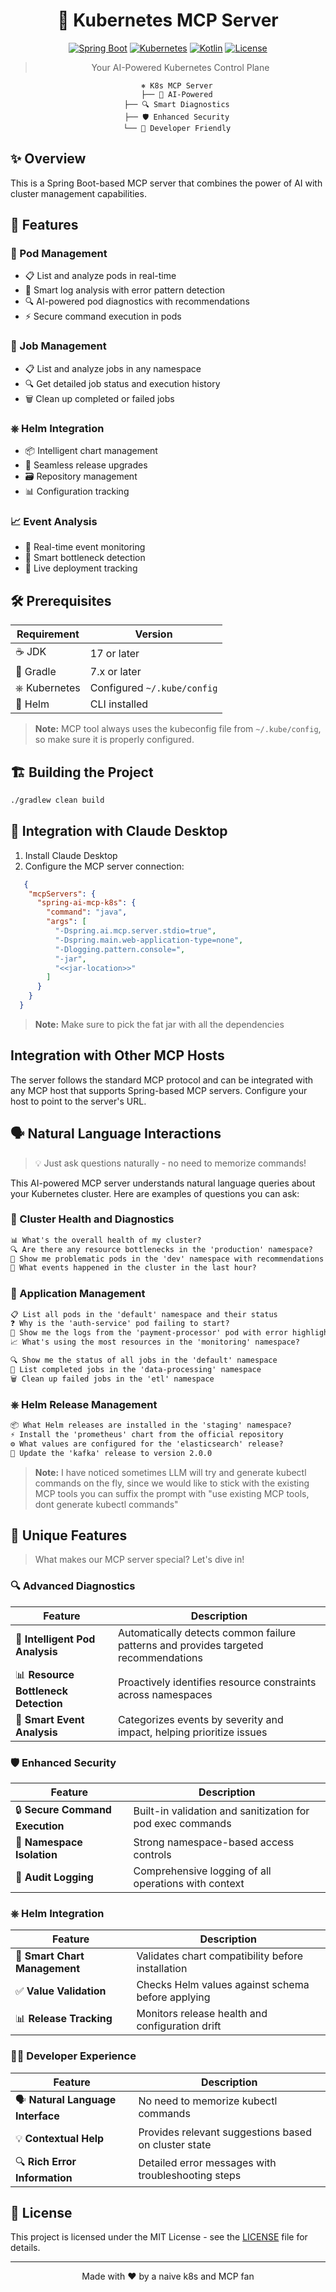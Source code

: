 <div align="center">

# 🎯 Kubernetes MCP Server

[![Spring Boot](https://img.shields.io/badge/Spring%20Boot-3.3.6-brightgreen.svg)](https://spring.io/projects/spring-boot)
[![Kubernetes](https://img.shields.io/badge/Kubernetes-18.0.1-326CE5.svg)](https://kubernetes.io/)
[![Kotlin](https://img.shields.io/badge/Kotlin-1.9.25-7541E8.svg)](https://kotlinlang.org/)
[![License](https://img.shields.io/badge/License-MIT-blue.svg)](LICENSE)

> Your AI-Powered Kubernetes Control Plane

```ascii
    ⎈ K8s MCP Server
    ├── 🤖 AI-Powered
    ├── 🔍 Smart Diagnostics
    ├── 🛡️ Enhanced Security
    └── 🚀 Developer Friendly
```

</div>

## ✨ Overview

This is a Spring Boot-based MCP server that combines the power of AI with cluster management capabilities.

## 🎁 Features

### 🔄 Pod Management
- 📋 List and analyze pods in real-time
- 📝 Smart log analysis with error pattern detection
- 🔍 AI-powered pod diagnostics with recommendations
- ⚡ Secure command execution in pods

### 🎯 Job Management
- 📋 List and analyze jobs in any namespace
- 🔍 Get detailed job status and execution history
- 🗑️ Clean up completed or failed jobs

### ⎈ Helm Integration
- 📦 Intelligent chart management
- 🔄 Seamless release upgrades
- 🗃️ Repository management
- 📊 Configuration tracking

### 📈 Event Analysis
- 🎯 Real-time event monitoring
- 🚨 Smart bottleneck detection
- 📱 Live deployment tracking

## 🛠️ Prerequisites

| Requirement | Version |
|------------|----------|
| ☕ JDK | 17 or later |
| 🐘 Gradle | 7.x or later |
| ⎈ Kubernetes | Configured `~/.kube/config` |
| 🎡 Helm | CLI installed |

> **Note:** MCP tool always uses the kubeconfig file from `~/.kube/config`, so make sure it is properly configured.

## 🏗️ Building the Project

```bash
./gradlew clean build
```

## 🤝 Integration with Claude Desktop

1. Install Claude Desktop
2. Configure the MCP server connection:
```json
   {
    "mcpServers": {
      "spring-ai-mcp-k8s": {
        "command": "java",
        "args": [
          "-Dspring.ai.mcp.server.stdio=true",
          "-Dspring.main.web-application-type=none",
          "-Dlogging.pattern.console=",
          "-jar",          
          "<<jar-location>>"
        ]
      }
    }
  }
```

> **Note:** Make sure to pick the fat jar with all the dependencies

## Integration with Other MCP Hosts

The server follows the standard MCP protocol and can be integrated with any MCP host that supports Spring-based MCP servers. Configure your host to point to the server's URL.

## 🗣️ Natural Language Interactions

> 💡 Just ask questions naturally - no need to memorize commands!

This AI-powered MCP server understands natural language queries about your Kubernetes cluster. Here are examples of questions you can ask:

### 🏥 Cluster Health and Diagnostics
```markdown
📊 What's the overall health of my cluster?
🔍 Are there any resource bottlenecks in the 'production' namespace?
🚨 Show me problematic pods in the 'dev' namespace with recommendations
📅 What events happened in the cluster in the last hour?
```

### 📱 Application Management
```markdown
📋 List all pods in the 'default' namespace and their status
❓ Why is the 'auth-service' pod failing to start?
📝 Show me the logs from the 'payment-processor' pod with error highlighting
📈 What's using the most resources in the 'monitoring' namespace?

🔍 Show me the status of all jobs in the 'default' namespace
🎯 List completed jobs in the 'data-processing' namespace
🗑️ Clean up failed jobs in the 'etl' namespace
```

### ⎈ Helm Release Management
```markdown
📦 What Helm releases are installed in the 'staging' namespace?
⚡ Install the 'prometheus' chart from the official repository
⚙️ What values are configured for the 'elasticsearch' release?
🔄 Update the 'kafka' release to version 2.0.0
```

> **Note:** I have noticed sometimes LLM will try and generate kubectl commands on the fly, since we would like to stick with the existing MCP tools you can suffix the prompt with "use existing MCP tools, dont generate kubectl commands"

## 🌟 Unique Features

> What makes our MCP server special? Let's dive in!

### 🔍 Advanced Diagnostics
| Feature | Description |
|---------|-------------|
| 🤖 **Intelligent Pod Analysis** | Automatically detects common failure patterns and provides targeted recommendations |
| 📊 **Resource Bottleneck Detection** | Proactively identifies resource constraints across namespaces |
| 🎯 **Smart Event Analysis** | Categorizes events by severity and impact, helping prioritize issues |

### 🛡️ Enhanced Security
| Feature | Description |
|---------|-------------|
| 🔒 **Secure Command Execution** | Built-in validation and sanitization for pod exec commands |
| 🏰 **Namespace Isolation** | Strong namespace-based access controls |
| 📝 **Audit Logging** | Comprehensive logging of all operations with context |

### ⎈ Helm Integration
| Feature | Description |
|---------|-------------|
| 🎯 **Smart Chart Management** | Validates chart compatibility before installation |
| ✅ **Value Validation** | Checks Helm values against schema before applying |
| 📊 **Release Tracking** | Monitors release health and configuration drift |

### 👩‍💻 Developer Experience
| Feature | Description |
|---------|-------------|
| 🗣️ **Natural Language Interface** | No need to memorize kubectl commands |
| 💡 **Contextual Help** | Provides relevant suggestions based on cluster state |
| 🔍 **Rich Error Information** | Detailed error messages with troubleshooting steps |

## 📄 License

This project is licensed under the MIT License - see the [LICENSE](LICENSE) file for details.

---
<div align="center">
Made with ❤️ by a naive k8s and MCP fan
</div>
